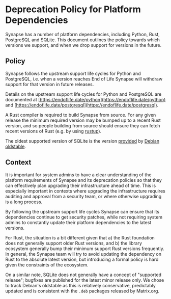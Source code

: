 Deprecation Policy for Platform Dependencies
============================================

Synapse has a number of platform dependencies, including Python, Rust, 
PostgreSQL and SQLite. This document outlines the policy towards which versions 
we support, and when we drop support for versions in the future.


Policy
------

Synapse follows the upstream support life cycles for Python and PostgreSQL,
i.e. when a version reaches End of Life Synapse will withdraw support for that
version in future releases.

Details on the upstream support life cycles for Python and PostgreSQL are
documented at [https://endoflife.date/python](https://endoflife.date/python) and
[https://endoflife.date/postgresql](https://endoflife.date/postgresql).

A Rust compiler is required to build Synapse from source. For any given release
the minimum required version may be bumped up to a recent Rust version, and so
people building from source should ensure they can fetch recent versions of Rust
(e.g. by using [rustup](https://rustup.rs/)).

The oldest supported version of SQLite is the version
[provided](https://packages.debian.org/bullseye/libsqlite3-0) by
[Debian oldstable](https://wiki.debian.org/DebianOldStable).

Context
-------

It is important for system admins to have a clear understanding of the platform
requirements of Synapse and its deprecation policies so that they can
effectively plan upgrading their infrastructure ahead of time. This is
especially important in contexts where upgrading the infrastructure requires
auditing and approval from a security team, or where otherwise upgrading is a
long process.

By following the upstream support life cycles Synapse can ensure that its
dependencies continue to get security patches, while not requiring system admins
to constantly update their platform dependencies to the latest versions.

For Rust, the situation is a bit different given that a) the Rust foundation
does not generally support older Rust versions, and b) the library ecosystem
generally bump their minimum support Rust versions frequently. In general, the
Synapse team will try to avoid updating the dependency on Rust to the absolute
latest version, but introducing a formal policy is hard given the constraints of
the ecosystem.

On a similar note, SQLite does not generally have a concept of "supported 
release"; bugfixes are published for the latest minor release only. We chose to
track Debian's oldstable as this is relatively conservative, predictably updated
and is consistent with the `.deb` packages released by Matrix.org.